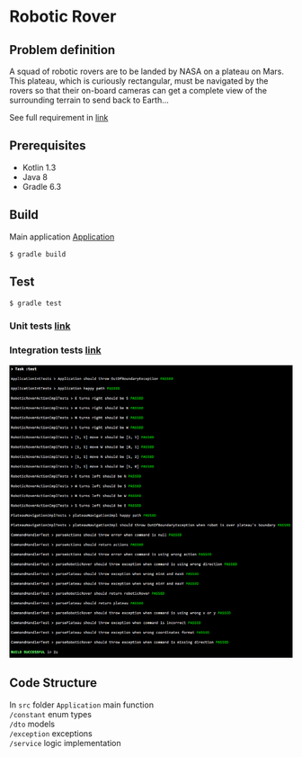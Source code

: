 # Robotic Rover

## Problem definition
A squad of robotic rovers are to be landed by NASA on a plateau on Mars. This plateau, which is curiously rectangular, must be navigated by the rovers so that their on-board cameras can get a complete view of the surrounding terrain to send back to Earth...

See full requirement in [link](Mars%20rover.docx)

## Prerequisites
 - Kotlin 1.3
 - Java 8
 - Gradle 6.3

## Build
Main application [Application](src/main/java/com/snooper/Application.kt)

```
$ gradle build
```

## Test
```
$ gradle test
```

### Unit tests [link](src/test/java/com/snooper/service)  
### Integration tests [link](src/test/java/com/snooper/ApplicationIntegrationTests.kt)

![test result](test-result.png)

## Code Structure
In `src` folder
`Application` main function  
`/constant` enum types  
`/dto` models  
`/exception` exceptions  
`/service` logic implementation